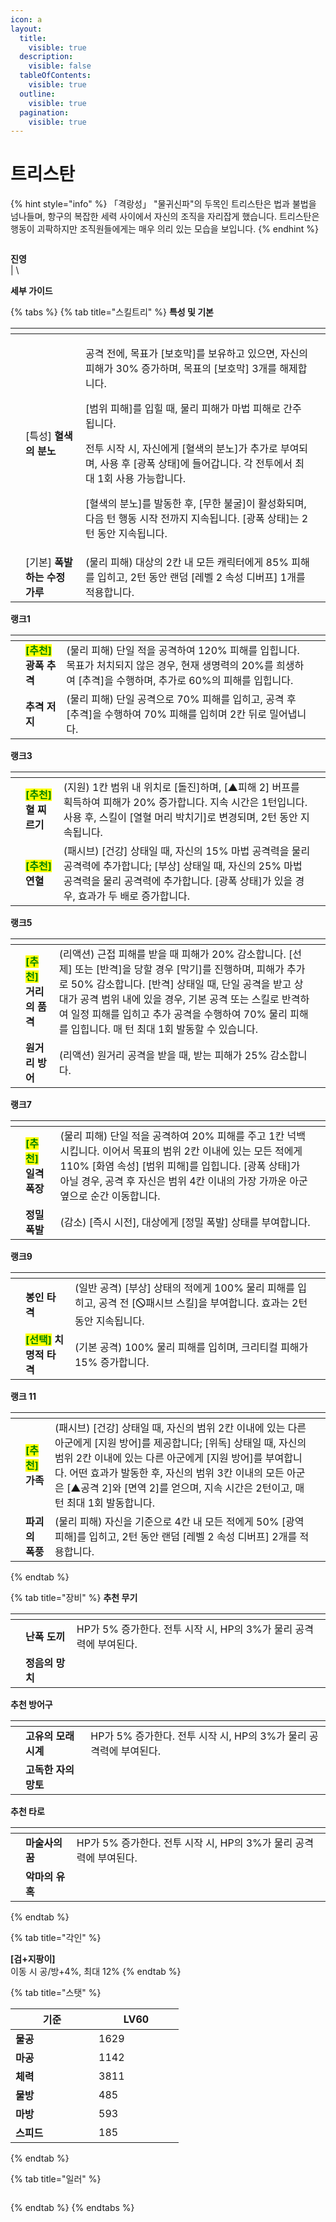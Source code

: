 ```yaml
---
icon: a
layout:
  title:
    visible: true
  description:
    visible: false
  tableOfContents:
    visible: true
  outline:
    visible: true
  pagination:
    visible: true
---
```


# 트리스탄

{% hint style="info" %}
「격랑성」 "물귀신파"의 두목인 트리스탄은 법과 불법을 넘나들며, 항구의 복잡한 세력 사이에서 자신의 조직을 자리잡게 했습니다. 트리스탄은 행동이 괴팍하지만 조직원들에게는 매우 의리 있는 모습을 보입니다.
{% endhint %}

<div align="left">

<figure><img src="../../.gitbook/assets/6 (27).png" alt=""><figcaption></figcaption></figure>

</div>

**진영**\
<img src="../../.gitbook/assets/unittag_nightcrimson-150x150.webp" alt="" data-size="line"><img src="../../.gitbook/assets/unittag_humanshield-150x150.webp" alt="" data-size="line"><img src="../../.gitbook/assets/unittag_krights-150x150.webp" alt="" data-size="line">| <img src="../../.gitbook/assets/파멸자.webp" alt="" data-size="line">\


**세부 가이드**

{% tabs %}
{% tab title="스킬트리" %}
**특성 및 기본**

<table data-view="cards"><thead><tr><th></th><th></th><th></th><th data-hidden data-card-cover data-type="files"></th></tr></thead><tbody><tr><td><img src="../../.gitbook/assets/1 (16).webp" alt=""></td><td>[특성] <strong>혈색의 분노</strong></td><td><p>공격 전에, 목표가 [보호막]를 보유하고 있으면, 자신의 피해가 30% 증가하며, 목표의 [보호막] 3개를 해제합니다.</p><p>[범위 피해]를 입힐 때, 물리 피해가 마법 피해로 간주됩니다.</p><p>전투 시작 시, 자신에게 [혈색의 분노]가 추가로 부여되며, 사용 후 [광폭 상태]에 들어갑니다. 각 전투에서 최대 1회 사용 가능합니다.</p><p>[혈색의 분노]를 발동한 후, [무한 불굴]이 활성화되며, 다음 턴 행동 시작 전까지 지속됩니다. [광폭 상태]는 2턴 동안 지속됩니다.</p></td><td></td></tr><tr><td><img src="../../.gitbook/assets/2 (16).webp" alt=""></td><td>[기본] <strong>폭발하는 수정 가루</strong></td><td>(물리 피해) 대상의 2칸 내 모든 캐릭터에게 85% 피해를 입히고, 2턴 동안 랜덤 [레벨 2 속성 디버프] 1개를 적용합니다.</td><td></td></tr></tbody></table>

**랭크1**

<table data-view="cards"><thead><tr><th></th><th></th><th></th><th data-hidden data-card-cover data-type="files"></th></tr></thead><tbody><tr><td><img src="../../.gitbook/assets/3 (13).webp" alt=""></td><td><mark style="color:green;"><strong>[추천]</strong></mark> <strong>광폭 추격</strong></td><td>(물리 피해) 단일 적을 공격하여 120% 피해를 입힙니다. 목표가 처치되지 않은 경우, 현재 생명력의 20%를 희생하여 [추격]을 수행하며, 추가로 60%의 피해를 입힙니다.</td><td></td></tr><tr><td><img src="../../.gitbook/assets/4 (12).webp" alt=""></td><td><strong>추격 저지</strong> </td><td>(물리 피해) 단일 공격으로 70% 피해를 입히고, 공격 후 [추격]을 수행하여 70% 피해를 입히며 2칸 뒤로 밀어냅니다.</td><td></td></tr></tbody></table>

**랭크3**

<table data-view="cards"><thead><tr><th></th><th></th><th></th><th data-hidden data-card-cover data-type="files"></th></tr></thead><tbody><tr><td><img src="../../.gitbook/assets/5 (10).webp" alt=""></td><td><mark style="color:green;"><strong>[추천]</strong></mark><strong> 혈 찌르기</strong></td><td>(지원)  1칸 범위 내 위치로 [돌진]하며, [▲피해 2] 버프를 획득하여 피해가 20% 증가합니다. 지속 시간은 1턴입니다. 사용 후, 스킬이 [열혈 머리 박치기]로 변경되며, 2턴 동안 지속됩니다.</td><td></td></tr><tr><td><img src="../../.gitbook/assets/6 (10).webp" alt=""></td><td><mark style="color:green;"><strong>[추천]</strong></mark><strong> 연혈</strong></td><td>(패시브) [건강] 상태일 때, 자신의 15% 마법 공격력을 물리 공격력에 추가합니다; [부상] 상태일 때, 자신의 25% 마법 공격력을 물리 공격력에 추가합니다. [광폭 상태]가 있을 경우, 효과가 두 배로 증가합니다.</td><td></td></tr></tbody></table>

**랭크5**

<table data-view="cards"><thead><tr><th></th><th></th><th></th><th data-hidden data-card-cover data-type="files"></th></tr></thead><tbody><tr><td><img src="../../.gitbook/assets/7 (5).webp" alt=""></td><td><mark style="color:green;"><strong>[추천]</strong></mark><strong> 거리의 품격</strong></td><td>(리액션) 근접 피해를 받을 때 피해가 20% 감소합니다. [선제] 또는 [반격]을 당할 경우 [막기]를 진행하며, 피해가 추가로 50% 감소합니다. [반격] 상태일 때, 단일 공격을 받고 상대가 공격 범위 내에 있을 경우, 기본 공격 또는 스킬로 반격하여 일정 피해를 입히고 추가 공격을 수행하여 70% 물리 피해를 입힙니다. 매 턴 최대 1회 발동할 수 있습니다.</td><td></td></tr><tr><td><img src="../../.gitbook/assets/8 (2).webp" alt=""></td><td><strong>원거리 방어</strong> </td><td>(리액션) 원거리 공격을 받을 때, 받는 피해가 25% 감소합니다.</td><td></td></tr></tbody></table>

**랭크7**

<table data-view="cards"><thead><tr><th></th><th></th><th></th><th data-hidden data-card-cover data-type="files"></th></tr></thead><tbody><tr><td><img src="../../.gitbook/assets/9 (1).webp" alt=""></td><td><mark style="color:green;"><strong>[추천]</strong></mark><strong>  일격 폭장</strong></td><td>(물리 피해) 단일 적을 공격하여 20% 피해를 주고 1칸 넉백 시킵니다. 이어서 목표의 범위 2칸 이내에 있는 모든 적에게 110% [화염 속성] [범위 피해]를 입힙니다. [광폭 상태]가 아닐 경우, 공격 후 자신은 범위 4칸 이내의 가장 가까운 아군 옆으로 순간 이동합니다.</td><td></td></tr><tr><td><img src="../../.gitbook/assets/10 (1).webp" alt=""></td><td><strong>정밀 폭발</strong> </td><td>(감소) [즉시 시전], 대상에게 [정밀 폭발] 상태를 부여합니다.</td><td></td></tr></tbody></table>

**랭크9**

<table data-view="cards"><thead><tr><th></th><th></th><th></th><th data-hidden data-card-cover data-type="files"></th></tr></thead><tbody><tr><td><img src="../../.gitbook/assets/11 (1).webp" alt=""></td><td><strong>봉인 타격</strong> </td><td>(일반 공격) [부상] 상태의 적에게 100% 물리 피해를 입히고, 공격 전 [🛇패시브 스킬]을 부여합니다. 효과는 2턴 동안 지속됩니다.</td><td></td></tr><tr><td><img src="../../.gitbook/assets/12 (2).webp" alt=""></td><td><mark style="color:green;"><strong>[선택]</strong></mark><strong> 치명적 타격</strong></td><td>(기본 공격) 100% 물리 피해를 입히며, 크리티컬 피해가 15% 증가합니다.</td><td></td></tr></tbody></table>

**랭크 11**

<table data-view="cards"><thead><tr><th></th><th></th><th></th><th data-hidden data-card-cover data-type="files"></th></tr></thead><tbody><tr><td><img src="../../.gitbook/assets/13 (1).webp" alt=""></td><td><mark style="color:green;"><strong>[추천]</strong></mark><strong> 가족</strong></td><td>(패시브) [건강] 상태일 때, 자신의 범위 2칸 이내에 있는 다른 아군에게 [지원 방어]를 제공합니다; [위독] 상태일 때, 자신의 범위 2칸 이내에 있는 다른 아군에게 [지원 방어]를 부여합니다. 어떤 효과가 발동한 후, 자신의 범위 3칸 이내의 모든 아군은 [▲공격 2]와 [면역 2]를 얻으며, 지속 시간은 2턴이고, 매 턴 최대 1회 발동합니다.</td><td></td></tr><tr><td><img src="../../.gitbook/assets/14 (1).webp" alt=""></td><td><strong>파괴의 폭풍</strong></td><td> (물리 피해) 자신을 기준으로 4칸 내 모든 적에게 50% [광역 피해]를 입히고, 2턴 동안 랜덤 [레벨 2 속성 디버프] 2개를 적용합니다.</td><td></td></tr></tbody></table>
{% endtab %}

{% tab title="장비" %}
**추천 무기**

<table data-view="cards"><thead><tr><th></th><th></th><th data-hidden></th></tr></thead><tbody><tr><td><img src="../../.gitbook/assets/난폭.png" alt=""></td><td><strong>난폭 도끼</strong></td><td>HP가 5% 증가한다. 전투 시작 시, HP의 3%가 물리 공격력에 부여된다.</td></tr><tr><td><img src="../../.gitbook/assets/정음.png" alt=""></td><td><strong>정음의 망치</strong></td><td></td></tr></tbody></table>

**추천 방어구**

<table data-view="cards"><thead><tr><th></th><th></th><th data-hidden></th></tr></thead><tbody><tr><td><img src="../../.gitbook/assets/a_1.png" alt=""></td><td><strong>고유의 모래시계</strong></td><td>HP가 5% 증가한다. 전투 시작 시, HP의 3%가 물리 공격력에 부여된다.</td></tr><tr><td><img src="../../.gitbook/assets/a_11.png" alt=""></td><td><strong>고독한 자의 망토</strong></td><td></td></tr></tbody></table>

**추천 타로**

<table data-view="cards"><thead><tr><th></th><th></th><th data-hidden></th></tr></thead><tbody><tr><td><img src="../../.gitbook/assets/tar_0.webp" alt=""></td><td><strong>마술사의 꿈</strong></td><td>HP가 5% 증가한다. 전투 시작 시, HP의 3%가 물리 공격력에 부여된다.</td></tr><tr><td><img src="../../.gitbook/assets/tar_6.webp" alt=""></td><td><strong>악마의 유혹</strong></td><td></td></tr></tbody></table>
{% endtab %}

{% tab title="각인" %}
<img src="../../.gitbook/assets/1 (27).png" alt="" data-size="original">&#x20;

**\[검+지팡이]** \
이동 시 공/방+4%, 최대 12%
{% endtab %}

{% tab title="스탯" %}
<table><thead><tr><th width="117">기준</th><th width="120">LV60</th></tr></thead><tbody><tr><td><strong>물공</strong></td><td>1629</td></tr><tr><td><strong>마공</strong></td><td>1142</td></tr><tr><td><strong>체력</strong></td><td>3811</td></tr><tr><td><strong>물방</strong></td><td>485</td></tr><tr><td><strong>마방</strong></td><td>593</td></tr><tr><td><strong>스피드</strong></td><td>185</td></tr></tbody></table>
{% endtab %}

{% tab title="일러" %}
<figure><img src="../../.gitbook/assets/tristan-awaken.png" alt=""><figcaption></figcaption></figure>
{% endtab %}
{% endtabs %}

